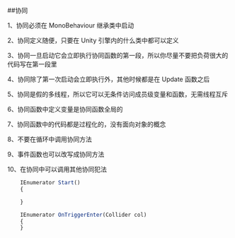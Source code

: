 ##协同

1、协同必须在 MonoBehaviour 继承类中启动

2、协同定义随便，只要在 Unity 引擎内的什么类中都可以定义

3、协同一旦启动它会立即执行协同函数的第一段，所以你尽量不要把负荷很大的代码写在第一段里

4、协同除了第一次启动会立即执行外，其他时候都是在 Update 函数之后

5、协同是假的多线程，所以它可以无条件访问成员级变量和函数，无需线程互斥

6、协同函数中定义变量是协同函数全局的

7、协同函数中的代码都是过程化的，没有面向对象的概念

8、不要在循环中调用协同方法

9、事件函数也可以改写成协同方法

10、在协同中可以调用其他协同犯法

```javascript
    IEnumerator Start()
    {

    }

    IEnumerator OnTriggerEnter(Collider col)
    {
    }
```